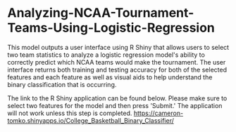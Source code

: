 # Analyzing-NCAA-Tournament-Teams-Using-Logistic-Regression
This model outputs a user interface using R Shiny that allows users to select two team statistics to analyze a logistic regression model's ability to correctly predict which NCAA teams would make the tournament. The user interface returns both training and testing accuracy for both of the selected features and each feature as well as visual aids to help understand the binary classification that is occurring.

The link to the R Shiny application can be found below. Please make sure to select two features for the model and then press 'Submit.' The application will not work unless this step is completed.
https://cameron-tomko.shinyapps.io/College_Basketball_Binary_Classifier/
